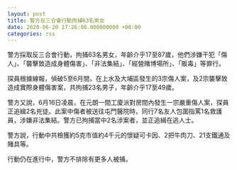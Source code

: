 ```yaml
---
layout: post
title: 警方反三合會行動拘捕63名男女
date: 2020-06-20 17:26:08.000000000 +08:00
categories: rss
---
```


警方採取反三合會行動，拘捕63名男女，年齡介乎17至87歲，他們涉嫌干犯「傷人」、「襲擊致造成身體傷害」、「非法集結」、「經營賭博場所」、「販毒」等罪行。

探員根據線報，偵破5至6月間，在上水及大埔區發生的3宗傷人案，及2宗襲擊致造成實際身體傷害案，共拘捕23名男子，年齡介乎17至49歲。

警方又說，6月16日凌晨，在元朗一間工廈派對房間內發生一宗嚴重傷人案，探員正追緝2名兇徒。此案中傷者被送往屯門醫院時，同行7名友人包圍指罵1名救護員，涉嫌非法集結。警方已拘捕當中2名涉案者，並正追緝在逃人士。

警方說，行動中共檢獲約5克市值約4千元的懷疑可卡因、2把牛肉刀、21支鐵通及賭具等。

行動仍在進行中，警方不排除有更多人被捕。
